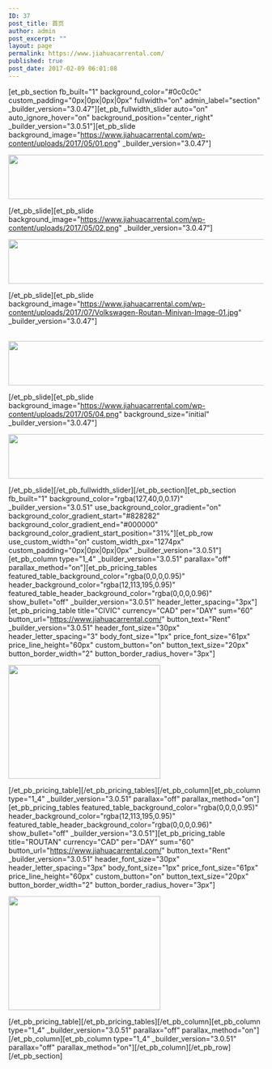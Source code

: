 ```yaml
---
ID: 37
post_title: 首页
author: admin
post_excerpt: ""
layout: page
permalink: https://www.jiahuacarrental.com/
published: true
post_date: 2017-02-09 06:01:08
---
```

[et_pb_section fb_built="1" background_color="#0c0c0c" custom_padding="0px|0px|0px|0px" fullwidth="on" admin_label="section" _builder_version="3.0.47"][et_pb_fullwidth_slider auto="on" auto_ignore_hover="on" background_position="center_right" _builder_version="3.0.51"][et_pb_slide background_image="https://www.jiahuacarrental.com/wp-content/uploads/2017/05/01.png" _builder_version="3.0.47"]

<a href="https://www.jiahuacarrental.com/wp-content/uploads/2017/05/画板-14.png"><img class="wp-image-145 alignnone size-large" src="https://www.jiahuacarrental.com/wp-content/uploads/2017/05/画板-14-1024x88.png" alt="" width="1024" height="88" /></a>

[/et_pb_slide][et_pb_slide background_image="https://www.jiahuacarrental.com/wp-content/uploads/2017/05/02.png" _builder_version="3.0.47"]

<a href="https://www.jiahuacarrental.com/wp-content/uploads/2017/05/画板-15.png"><img class="wp-image-146 alignleft size-large" src="https://www.jiahuacarrental.com/wp-content/uploads/2017/05/画板-15-1024x88.png" alt="" width="1024" height="88" /></a>

[/et_pb_slide][et_pb_slide background_image="https://www.jiahuacarrental.com/wp-content/uploads/2017/07/Volkswagen-Routan-Minivan-Image-01.jpg" _builder_version="3.0.47"]<p><br /><a href="https://www.jiahuacarrental.com/wp-content/uploads/2017/05/画板-16.png"><img class="wp-image-147 alignleft size-large" src="https://www.jiahuacarrental.com/wp-content/uploads/2017/05/画板-16-1024x88.png" alt="" width="1024" height="88" data-pin-nopin="true" /></a></p>[/et_pb_slide][et_pb_slide background_image="https://www.jiahuacarrental.com/wp-content/uploads/2017/05/04.png" background_size="initial" _builder_version="3.0.47"]

<a href="https://www.jiahuacarrental.com/wp-content/uploads/2017/05/画板-17.png"><img class="wp-image-148 alignleft size-large" src="https://www.jiahuacarrental.com/wp-content/uploads/2017/05/画板-17-1024x88.png" alt="" width="1024" height="88" /></a>

[/et_pb_slide][/et_pb_fullwidth_slider][/et_pb_section][et_pb_section fb_built="1" background_color="rgba(127,40,0,0.17)" _builder_version="3.0.51" use_background_color_gradient="on" background_color_gradient_start="#828282" background_color_gradient_end="#000000" background_color_gradient_start_position="31%"][et_pb_row use_custom_width="on" custom_width_px="1274px" custom_padding="0px|0px|0px|0px" _builder_version="3.0.51"][et_pb_column type="1_4" _builder_version="3.0.51" parallax="off" parallax_method="on"][et_pb_pricing_tables featured_table_background_color="rgba(0,0,0,0.95)" header_background_color="rgba(12,113,195,0.95)" featured_table_header_background_color="rgba(0,0,0,0.96)" show_bullet="off" _builder_version="3.0.51" header_letter_spacing="3px"][et_pb_pricing_table title="CIVIC" currency="CAD" per="DAY" sum="60" button_url="https://www.jiahuacarrental.com/" button_text="Rent" _builder_version="3.0.51" header_font_size="30px" header_letter_spacing="3" body_font_size="1px" price_font_size="61px" price_line_height="60px" custom_button="on" button_text_size="20px" button_border_width="2" button_border_radius_hover="3px"]<p><a href="https://www.jiahuacarrental.com/wp-content/uploads/2017/07/Honda-Civic-2012.jpg"><img src="https://www.jiahuacarrental.com/wp-content/uploads/2017/07/Honda-Civic-2012-300x225.jpg" width="300" height="225" alt="" class="wp-image-275 alignnone size-medium" /></a></p>[/et_pb_pricing_table][/et_pb_pricing_tables][/et_pb_column][et_pb_column type="1_4" _builder_version="3.0.51" parallax="off" parallax_method="on"][et_pb_pricing_tables featured_table_background_color="rgba(0,0,0,0.95)" header_background_color="rgba(12,113,195,0.95)" featured_table_header_background_color="rgba(0,0,0,0.96)" show_bullet="off" _builder_version="3.0.51"][et_pb_pricing_table title="ROUTAN" currency="CAD" per="DAY" sum="60" button_url="https://www.jiahuacarrental.com/" button_text="Rent" _builder_version="3.0.51" header_font_size="30px" header_letter_spacing="3px" body_font_size="1px" price_font_size="61px" price_line_height="60px" custom_button="on" button_text_size="20px" button_border_width="2" button_border_radius_hover="3px"]<p><a href="https://www.jiahuacarrental.com/wp-content/uploads/2017/07/1.jpg"><img src="https://www.jiahuacarrental.com/wp-content/uploads/2017/07/1-300x225.jpg" width="300" height="225" alt="" class="wp-image-274 alignnone size-medium" /></a></p>[/et_pb_pricing_table][/et_pb_pricing_tables][/et_pb_column][et_pb_column type="1_4" _builder_version="3.0.51" parallax="off" parallax_method="on"][/et_pb_column][et_pb_column type="1_4" _builder_version="3.0.51" parallax="off" parallax_method="on"][/et_pb_column][/et_pb_row][/et_pb_section]